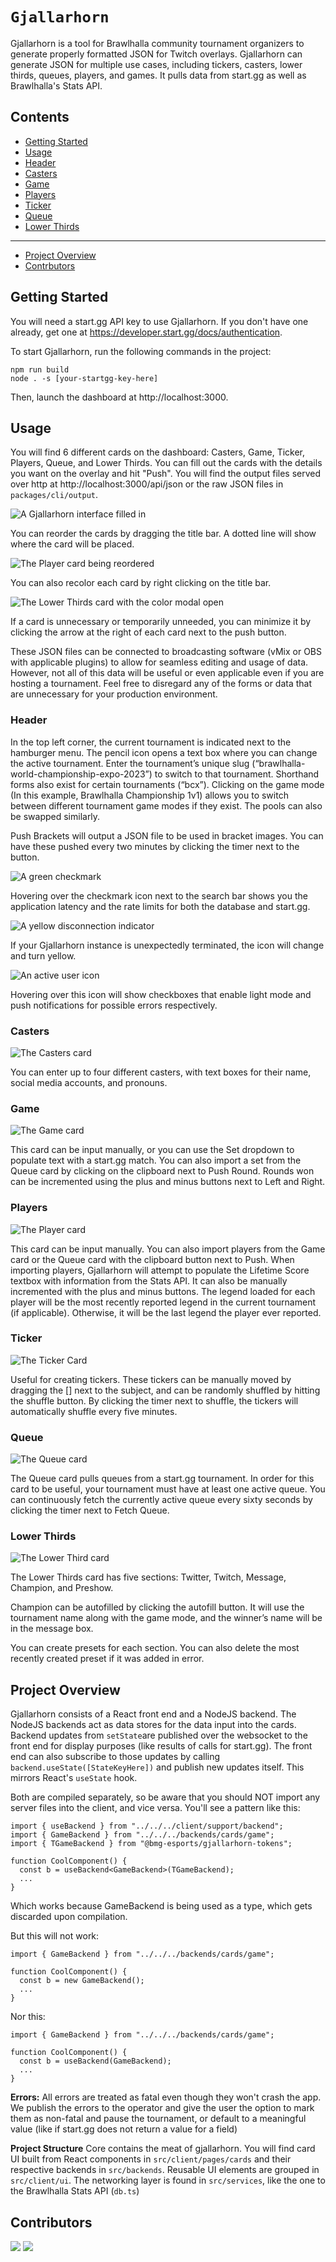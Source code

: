 # `Gjallarhorn`

Gjallarhorn is a tool for Brawlhalla community tournament organizers to generate properly formatted JSON for Twitch overlays. Gjallarhorn can generate JSON for multiple use cases, including tickers, casters, lower thirds, queues, players, and games. It pulls data from start.gg as well as Brawlhalla's Stats API.

## Contents

- [Getting Started](#getting-started)
- [Usage](#usage)
- [Header](#header)
- [Casters](#casters)
- [Game](#game)
- [Players](#players)
- [Ticker](#ticker)
- [Queue](#queue)
- [Lower Thirds](#lower-thirds)

---

- [Project Overview](#project-overview)
- [Contrbutors](#contributors)

## Getting Started

You will need a start.gg API key to use Gjallarhorn. If you don't have one already, get one at https://developer.start.gg/docs/authentication.

To start Gjallarhorn, run the following commands in the project:

```
npm run build
node . -s [your-startgg-key-here]
```

Then, launch the dashboard at http://localhost:3000.

## Usage

You will find 6 different cards on the dashboard: Casters, Game, Ticker, Players, Queue, and Lower Thirds. You can fill out the cards with the details you want on the overlay and hit "Push". You will find the output files served over http at http://localhost:3000/api/json or the raw JSON files in `packages/cli/output`.

![A Gjallarhorn interface filled in](images/gjallarhorn.png)

You can reorder the cards by dragging the title bar. A dotted line will show where the card will be placed.

![The Player card being reordered](images/gjallardrag.png)

You can also recolor each card by right clicking on the title bar.

![The Lower Thirds card with the color modal open](images/gjallarcolors.png)

If a card is unnecessary or temporarily unneeded, you can minimize it by clicking the arrow at the right of each card next to the push button.

These JSON files can be connected to broadcasting software (vMix or OBS with applicable plugins) to allow for seamless editing and usage of data. However, not all of this data will be useful or even applicable even if you are hosting a tournament. Feel free to disregard any of the forms or data that are unnecessary for your production environment.

### Header

In the top left corner, the current tournament is indicated next to the hamburger menu. The pencil icon opens a text box where you can change the active tournament. Enter the tournament’s unique slug (“brawlhalla-world-championship-expo-2023”) to switch to that tournament. Shorthand forms also exist for certain tournaments (“bcx”). Clicking on the game mode (In this example, Brawlhalla Championship 1v1) allows you to switch between different tournament game modes if they exist. The pools can also be swapped similarly.

Push Brackets will output a JSON file to be used in bracket images. You can have these pushed every two minutes by clicking the timer next to the button.

![A green checkmark](images/gjallarcheck.png)

Hovering over the checkmark icon next to the search bar shows you the application latency and the rate limits for both the database and start.gg.

![A yellow disconnection indicator](images/gjallardc.png)

If your Gjallarhorn instance is unexpectedly terminated, the icon will change and turn yellow.

![An active user icon](images/gjallaruser.png)

Hovering over this icon will show checkboxes that enable light mode and push notifications for possible errors respectively.

### Casters

![The Casters card](images/gjallarcasters.png)

You can enter up to four different casters, with text boxes for their name, social media accounts, and pronouns.

### Game

![The Game card](images/gjallargame.png)

This card can be input manually, or you can use the Set dropdown to populate text with a start.gg match. You can also import a set from the Queue card by clicking on the clipboard next to Push Round. Rounds won can be incremented using the plus and minus buttons next to Left and Right.

### Players

![The Player card](images/gjallarplayers.png)

This card can be input manually. You can also import players from the Game card or the Queue card with the clipboard button next to Push. When importing players, Gjallarhorn will attempt to populate the Lifetime Score textbox with information from the Stats API. It can also be manually incremented with the plus and minus buttons. The legend loaded for each player will be the most recently reported legend in the current tournament (if applicable). Otherwise, it will be the last legend the player ever reported.

### Ticker

![The Ticker Card](images/gjallarticker.png)

Useful for creating tickers. These tickers can be manually moved by dragging the [] next to the subject, and can be randomly shuffled by hitting the shuffle button. By clicking the timer next to shuffle, the tickers will automatically shuffle every five minutes.

### Queue

![The Queue card](images/gjallarqueue.png)

The Queue card pulls queues from a start.gg tournament. In order for this card to be useful, your tournament must have at least one active queue. You can continuously fetch the currently active queue every sixty seconds by clicking the timer next to Fetch Queue.

### Lower Thirds

![The Lower Third card](images/gjallarlowerthird.png)

The Lower Thirds card has five sections: Twitter, Twitch, Message, Champion, and Preshow.

Champion can be autofilled by clicking the autofill button. It will use the tournament name along with the game mode, and the winner’s name will be in the message box.

You can create presets for each section. You can also delete the most recently created preset if it was added in error.

## Project Overview

Gjallarhorn consists of a React front end and a NodeJS backend. The NodeJS
backends act as data stores for the data input into the cards. Backend updates
from `setState`are published over the websocket to the front end for display
purposes (like results of calls for start.gg). The front end can also subscribe
to those updates by calling `backend.useState([StateKeyHere])` and publish new
updates itself. This mirrors React's `useState` hook.

Both are compiled separately, so be aware that you should NOT import any server
files into the client, and vice versa. You'll see a pattern like this:

```
import { useBackend } from "../../../client/support/backend";
import { GameBackend } from "../../../backends/cards/game";
import { TGameBackend } from "@bmg-esports/gjallarhorn-tokens";

function CoolComponent() {
  const b = useBackend<GameBackend>(TGameBackend);
  ...
}
```

Which works because GameBackend is being used as a type, which gets discarded
upon compilation.

But this will not work:

```
import { GameBackend } from "../../../backends/cards/game";

function CoolComponent() {
  const b = new GameBackend();
  ...
}
```

Nor this:

```
import { GameBackend } from "../../../backends/cards/game";

function CoolComponent() {
  const b = useBackend(GameBackend);
  ...
}
```

**Errors:** All errors are treated as fatal even though they won't crash the
app. We publish the errors to the operator and give the user the option to mark
them as non-fatal and pause the tournament, or default to a meaningful value
(like if start.gg does not return a value for a field)

**Project Structure** Core contains the meat of gjallarhorn. You will find card
UI built from React components in `src/client/pages/cards` and their respective
backends in `src/backends`. Reusable UI elements are grouped in `src/client/ui`.
The networking layer is found in `src/services`, like the one to the Brawlhalla
Stats API (`db.ts`)

## Contributors

[![](https://github.com/preyneyv.png?size=50)](https://github.com/preyneyv)
[![](https://github.com/arnabp.png?size=50)](https://github.com/arnabp)
